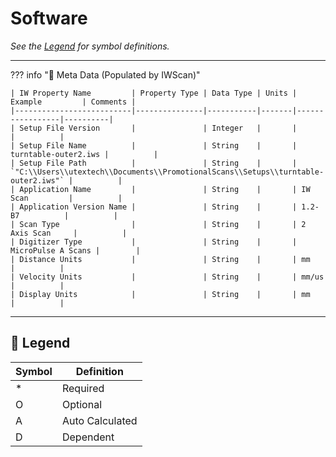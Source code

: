# Software

_See the [Legend](#legend) for symbol definitions._

---

??? info "📄 Meta Data (Populated by IWScan)"

    | IW Property Name         | Property Type | Data Type | Units | Example         | Comments |
    |--------------------------|---------------|-----------|-------|-----------------|----------|
    | Setup File Version       |               | Integer   |       |                 |          |
    | Setup File Name          |               | String    |       | turntable-outer2.iws |          |
    | Setup File Path          |               | String    |       | `"C:\\Users\\utextech\\Documents\\PromotionalScans\\Setups\\turntable-outer2.iws"` |          |
    | Application Name         |               | String    |       | IW Scan         |          |
    | Application Version Name |               | String    |       | 1.2-B7          |          |
    | Scan Type                |               | String    |       | 2 Axis Scan     |          |
    | Digitizer Type           |               | String    |       | MicroPulse A Scans |        |
    | Distance Units           |               | String    |       | mm              |          |
    | Velocity Units           |               | String    |       | mm/us           |          |
    | Display Units            |               | String    |       | mm              |          |

---

## 🧭 Legend

| Symbol | Definition       |
|--------|------------------|
| *      | Required         |
| O      | Optional         |
| A      | Auto Calculated  |
| D      | Dependent        |
